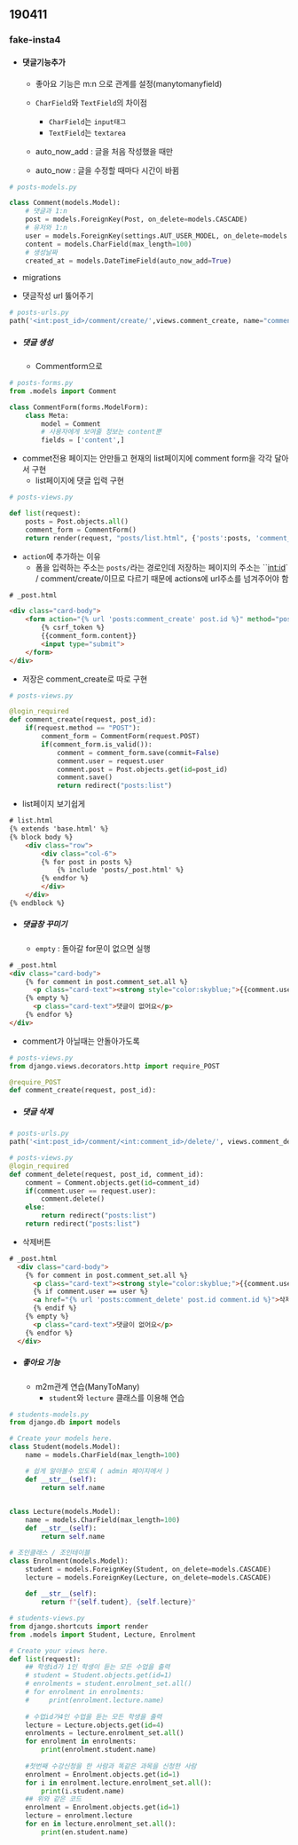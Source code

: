 ## 190411

### fake-insta4



- #### 댓글기능추가

  - 좋아요 기능은 m:n 으로 관계를 설정(manytomanyfield)
  - `CharField`와 `TextField`의 차이점 
    - `CharField`는 `input태그`
    - `TextField`는 `textarea`

  - auto_now_add : 글을 처음 작성했을 때만
  - auto_now : 글을 수정할 때마다 시간이 바뀜

```python
# posts-models.py

class Comment(models.Model):
    # 댓글과 1:n
    post = models.ForeignKey(Post, on_delete=models.CASCADE)
    # 유저와 1:n
    user = models.ForeignKey(settings.AUT_USER_MODEL, on_delete=models.CASCADE)
    content = models.CharField(max_length=100)
    # 생성날짜
    created_at = models.DateTimeField(auto_now_add=True)
```

- migrations



- 댓글작성 url 뚫어주기

```python
# posts-urls.py
path('<int:post_id>/comment/create/',views.comment_create, name="comment_create"),
```

- ##### 댓글 생성

  - Commentform으로

```python
# posts-forms.py
from .models import Comment

class CommentForm(forms.ModelForm):
    class Meta:
        model = Comment
        # 사용자에게 보여줄 정보는 content뿐
        fields = ['content',]
```

- commet전용 페이지는 안만들고 현재의 list페이지에 comment form을 각각 달아서 구현
  - list페이지에 댓글 입력 구현

```python
# posts-views.py

def list(request):
    posts = Post.objects.all()
    comment_form = CommentForm()
    return render(request, "posts/list.html", {'posts':posts, 'comment_form':comment_form})
```

- `action`에 추가하는 이유
  - 폼을 입력하는 주소는 `posts/`라는 경로인데 저장하는 페이지의 주소는 ``<int:id>` / comment/create/이므로 다르기 때문에 actions에 url주소를 넘겨주어야 함

```html
# _post.html

<div class="card-body">
    <form action="{% url 'posts:comment_create' post.id %}" method="post">
        {% csrf_token %}
		{{comment_form.content}}
        <input type="submit">
    </form>
</div>
```

- 저장은 comment_create로 따로 구현

```python
# posts-views.py

@login_required
def comment_create(request, post_id):
    if(request.method == "POST"):
        comment_form = CommentForm(request.POST)
        if(comment_form.is_valid()):
            comment = comment_form.save(commit=False)
            comment.user = request.user
            comment.post = Post.objects.get(id=post_id)
            comment.save()
            return redirect("posts:list")
```

- list페이지 보기쉽게

```html
# list.html
{% extends 'base.html' %}
{% block body %}
    <div class="row">
        <div class="col-6">
        {% for post in posts %}
            {% include 'posts/_post.html' %}
        {% endfor %}
        </div>
    </div>
{% endblock %}
```

- ##### 댓글창 꾸미기

  - `empty` : 돌아갈 for문이 없으면 실행

```html
# _post.html
<div class="card-body">
    {% for comment in post.comment_set.all %}
      <p class="card-text"><strong style="color:skyblue;">{{comment.user}}</strong> {{comment.content}}</p>
    {% empty %}
      <p class="card-text">댓글이 없어요</p>
    {% endfor %}
</div>
```

- comment가 아닐때는 안돌아가도록

```python
# posts-views.py
from django.views.decorators.http import require_POST

@require_POST
def comment_create(request, post_id):
```





- ##### 댓글 삭제

``` python
# posts-urls.py
path('<int:post_id>/comment/<int:comment_id>/delete/', views.comment_delete, name="comment_delete"),
```

```python
# posts-views.py
@login_required
def comment_delete(request, post_id, comment_id):
    comment = Comment.objects.get(id=comment_id)
    if(comment.user == request.user):
        comment.delete()
    else:
        return redirect("posts:list")
    return redirect("posts:list")
```

-  삭제버튼

```html
# _post.html
  <div class="card-body">
    {% for comment in post.comment_set.all %}
      <p class="card-text"><strong style="color:skyblue;">{{comment.user}}</strong> {{comment.content}}</p>
      {% if comment.user == user %}
      <a href="{% url 'posts:comment_delete' post.id comment.id %}">삭제</a>
      {% endif %}
    {% empty %}
      <p class="card-text">댓글이 없어요</p>
    {% endfor %}
  </div>
```



- ##### 좋아요 기능
  - m2m관계 연습(ManyToMany)
    - `student`와 `lecture` 클래스를 이용해 연습

```python
# students-models.py
from django.db import models

# Create your models here.
class Student(models.Model):
    name = models.CharField(max_length=100)

    # 쉽게 알아볼수 있도록 ( admin 페이지에서 )
    def __str__(self):
        return self.name
        

class Lecture(models.Model):
    name = models.CharField(max_length=100)
    def __str__(self):
        return self.name

# 조인클래스 / 조인테이블
class Enrolment(models.Model):
    student = models.ForeignKey(Student, on_delete=models.CASCADE)
    lecture = models.ForeignKey(Lecture, on_delete=models.CASCADE)
    
    def __str__(self):
        return f"{self.tudent}, {self.lecture}"

```



```python
# students-views.py
from django.shortcuts import render
from .models import Student, Lecture, Enrolment

# Create your views here.
def list(request):
    ## 학생id가 1인 학생이 듣는 모든 수업을 출력
    # student = Student.objects.get(id=1)
    # enrolments = student.enrolment_set.all()
    # for enrolment in enrolments:
    #     print(enrolment.lecture.name)
    
    # 수업id가4인 수업을 듣는 모든 학생을 출력
    lecture = Lecture.objects.get(id=4)
    enrolments = lecture.enrolment_set.all()
    for enrolment in enrolments:
        print(enrolment.student.name)
        
    #첫번째 수강신청을 한 사람과 똑같은 과목을 신청한 사람
    enrolment = Enrolment.objects.get(id=1)
    for i in enrolment.lecture.enrolment_set.all():
        print(i.student.name)
    ## 위와 같은 코드
    enrolment = Enrolment.objects.get(id=1)
    lecture = enrolment.lecture
    for en in lecture.enrolment_set.all():
        print(en.student.name)
    
```



